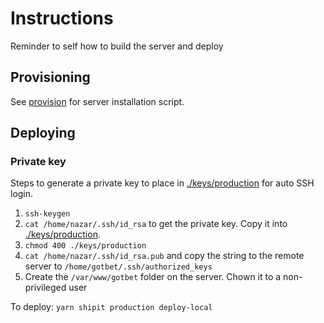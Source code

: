 # Instructions

Reminder to self how to build the server and deploy

## Provisioning

See [provision](./provision.sh) for server installation script.

## Deploying

### Private key

Steps to generate a private key to place in [./keys/production](./keys/production) for auto SSH login.

1. `ssh-keygen`
2. `cat /home/nazar/.ssh/id_rsa` to get the private key. Copy it into [./keys/production](./keys/production).
3. `chmod 400 ./keys/production`
4. `cat /home/nazar/.ssh/id_rsa.pub` and copy the string to the remote server to `/home/gotbet/.ssh/authorized_keys`
4. Create the `/var/www/gotbet` folder on the server. Chown it to a non-privileged user


To deploy: `yarn shipit production deploy-local`
